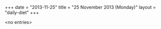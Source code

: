 +++
date = "2013-11-25"
title = "25 November 2013 (Monday)"
layout = "daily-diet"
+++

\<no entries\>